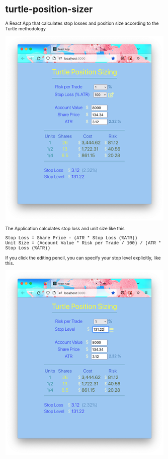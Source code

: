 # turtle-position-sizer
A React App that calculates stop losses and position size according to the Turtle methodology

<img src='./public/app-1.png'></img>

The Application calculates stop loss and unit size like this

<p style="font-family: courier">
	Stop Loss = Share Price - (ATR * Stop Loss (%ATR))<br/>
	Unit Size = (Account Value * Risk per Trade / 100) / (ATR * Stop Loss (%ATR))
</p>

If you click the editing pencil, you can specify your stop level explicitly, like this.

<img src='./public/app-2.png'></img>